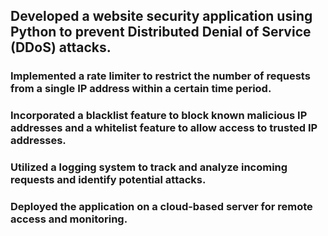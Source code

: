 ## Developed a website security application using Python to prevent Distributed Denial of Service (DDoS) attacks.
### Implemented a rate limiter to restrict the number of requests from a single IP address within a certain time period.
### Incorporated a blacklist feature to block known malicious IP addresses and a whitelist feature to allow access to trusted IP addresses.
### Utilized a logging system to track and analyze incoming requests and identify potential attacks.
### Deployed the application on a cloud-based server for remote access and monitoring.
